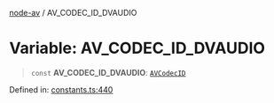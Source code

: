 [node-av](../globals.md) / AV\_CODEC\_ID\_DVAUDIO

# Variable: AV\_CODEC\_ID\_DVAUDIO

> `const` **AV\_CODEC\_ID\_DVAUDIO**: [`AVCodecID`](../type-aliases/AVCodecID.md)

Defined in: [constants.ts:440](https://github.com/seydx/av/blob/f8631fc881b394300b1479f511d55cf1c370a87f/src/constants/constants.ts#L440)
